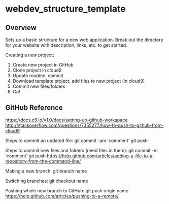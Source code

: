 # webdev_structure_template

## Overview

Sets up a basic structure for a new web application. Break out the directory for your website with description, links, etc. to get started.

Creating a new project:
1) Create new project in GitHub
2) Clone project in cloud9
3) Update readme, commit
4) Download template project, add files to new project (in cloud9)
5) Commit new files/folders
6) Go!
    

  
## GitHub Reference

https://docs.c9.io/v1.0/docs/setting-up-github-workspace
http://stackoverflow.com/questions/7355277/how-to-push-to-github-from-cloud9

Steps to commit an updated file:
git commit -am 'comment'
git push

Steps to commit new files and folders (need files in them):
git commit -m 'comment'
git push
https://help.github.com/articles/adding-a-file-to-a-repository-from-the-command-line/

Making a new branch:
git branch name

Switching branches:
git checkout name

Pushing whole new branch to GitHub:
git push origin name
https://help.github.com/articles/pushing-to-a-remote/